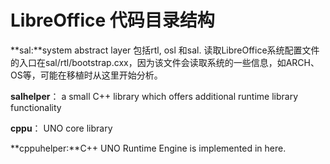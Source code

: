 
# LibreOffice 代码目录结构

**sal:**system abstract layer  包括rtl, osl 和sal. 读取LibreOffice系统配置文件的入口在sal/rtl/bootstrap.cxx，因为该文件会读取系统的一些信息，如ARCH、 OS等，可能在移植时从这里开始分析。

**salhelper**： a small C++ library which offers additional runtime library functionality

**cppu**： UNO core library

**cppuhelper:**C++ UNO Runtime Engine is implemented in here.
